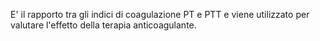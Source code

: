E' il rapporto tra gli indici di coagulazione PT e PTT e viene utilizzato per valutare l'effetto della terapia anticoagulante.
